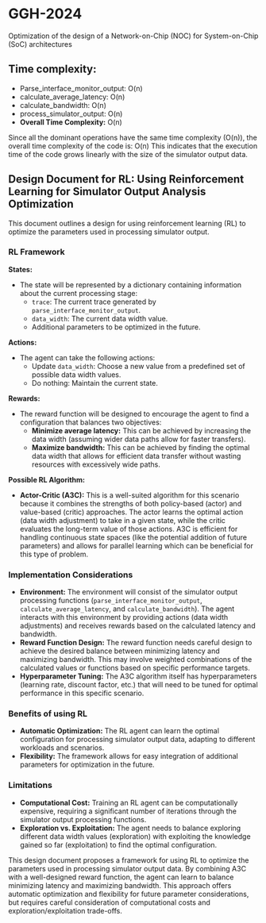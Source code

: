 # GGH-2024
Optimization of the design of a Network-on-Chip (NOC) for System-on-Chip (SoC) architectures

## Time complexity:

* Parse_interface_monitor_output: O(n)
* calculate_average_latency: O(n)
* calculate_bandwidth: O(n)
* process_simulator_output: O(n)
*  **Overall Time Complexity:** O(n)
  
Since all the dominant operations have the same time complexity (O(n)), the overall time complexity of the code is: O(n)
This indicates that the execution time of the code grows linearly with the size of the simulator output data.

## Design Document for RL: Using Reinforcement Learning for Simulator Output Analysis Optimization
This document outlines a design for using reinforcement learning (RL) to optimize the parameters used in processing simulator output.

### RL Framework

**States:**

* The state will be represented by a dictionary containing information about the current processing stage:
    * `trace`: The current trace generated by `parse_interface_monitor_output`.
    * `data_width`: The current data width value.
    * Additional parameters to be optimized in the future.

**Actions:**

* The agent can take the following actions:
    * Update `data_width`: Choose a new value from a predefined set of possible data width values.
    * Do nothing: Maintain the current state.

**Rewards:**

* The reward function will be designed to encourage the agent to find a configuration that balances two objectives:
    * **Minimize average latency:** This can be achieved by increasing the data width (assuming wider data paths allow for faster transfers).
    * **Maximize bandwidth:** This can be achieved by finding the optimal data width that allows for efficient data transfer without wasting resources with excessively wide paths.

**Possible RL Algorithm:**

* **Actor-Critic (A3C):** This is a well-suited algorithm for this scenario because it combines the strengths of both policy-based (actor) and value-based (critic) approaches. The actor learns the optimal action (data width adjustment) to take in a given state, while the critic evaluates the long-term value of those actions. A3C is efficient for handling continuous state spaces (like the potential addition of future parameters) and allows for parallel learning which can be beneficial for this type of problem.

### Implementation Considerations

* **Environment:** The environment will consist of the simulator output processing functions (`parse_interface_monitor_output`, `calculate_average_latency`, and `calculate_bandwidth`). The agent interacts with this environment by providing actions (data width adjustments) and receives rewards based on the calculated latency and bandwidth.
* **Reward Function Design:** The reward function needs careful design to achieve the desired balance between minimizing latency and maximizing bandwidth. This may involve weighted combinations of the calculated values or functions based on specific performance targets.
* **Hyperparameter Tuning:** The A3C algorithm itself has hyperparameters (learning rate, discount factor, etc.) that will need to be tuned for optimal performance in this specific scenario.

### Benefits of using RL

* **Automatic Optimization:**  The RL agent can learn the optimal configuration for processing simulator output data, adapting to different workloads and scenarios.
* **Flexibility:** The framework allows for easy integration of additional parameters for optimization in the future.

### Limitations

* **Computational Cost:** Training an RL agent can be computationally expensive, requiring a significant number of iterations through the simulator output processing functions.
* **Exploration vs. Exploitation:**  The agent needs to balance exploring different data width values (exploration) with exploiting the knowledge gained so far (exploitation) to find the optimal configuration.

This design document proposes a framework for using RL to optimize the parameters used in processing simulator output data. By combining A3C with a well-designed reward function, the agent can learn to balance minimizing latency and maximizing bandwidth. This approach offers automatic optimization and flexibility for future parameter considerations, but requires careful consideration of computational costs and exploration/exploitation trade-offs.
